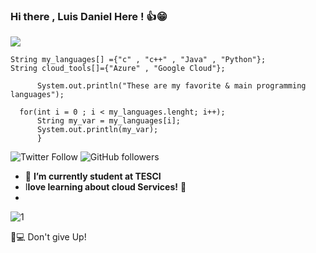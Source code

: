 ### Hi there  , Luis Daniel Here  ! 👍😁
![](https://media3.giphy.com/media/DBW3BniaWrFo4/giphy.gif)



````
String my_languages[] ={"c" , "c++" , "Java" , "Python"};
String cloud_tools[]={"Azure" , "Google Cloud"};

      System.out.println("These are my favorite & main programming languages");

  for(int i = 0 ; i < my_languages.lenght; i++);
      String my_var = my_languages[i];
      System.out.println(my_var);
      }

`````

![Twitter Follow](https://img.shields.io/twitter/follow/DaniDaniel1245?label=%40DaniDaniel1245&style=social)
![GitHub followers](https://img.shields.io/github/followers/ddaniuwu?style=social)


- 🔭 **I’m currently student at TESCI**
- I**love learning about cloud Services!** 💭 
- 

![1](https://github-readme-stats.vercel.app/api/top-langs/?username=ddaniuwu&theme=blue-green)


📕💻 Don't give Up!
